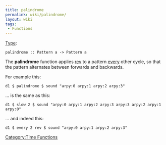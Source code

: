 ```yaml
---
title: palindrome
permalink: wiki/palindrome/
layout: wiki
tags:
 - Functions
---
```


[Type](/wiki/Type_signature "wikilink"):

    palindrome :: Pattern a -> Pattern a

The **palindrome** function applies [rev](rev "wikilink") to a pattern
[every](every "wikilink") other cycle, so that the pattern alternates
between forwards and backwards.

For example this:

    d1 $ palindrome $ sound "arpy:0 arpy:1 arpy:2 arpy:3"

... is the same as this:

    d1 $ slow 2 $ sound "arpy:0 arpy:1 arpy:2 arpy:3 arpy:3 arpy:2 arpy:1 arpy:0"

... and indeed this:

    d1 $ every 2 rev $ sound "arpy:0 arpy:1 arpy:2 arpy:3"

[Category:Time Functions](/wiki/Category:Time_Functions "wikilink")
